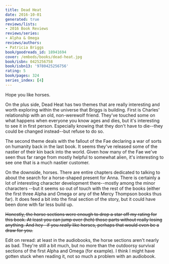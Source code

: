 ```yaml
---
title: Dead Heat
date: 2016-10-01
generated: true
reviews/lists:
- 2016 Book Reviews
reviews/series:
- Alpha & Omega
reviews/authors:
- Patricia Briggs
book/goodreads_id: 18941694
cover: /embeds/books/dead-heat.jpg
book/isbn: 0425256758
book/isbn13: '9780425256756'
rating: 5
book/pages: 324
series_index: [4]
---
```

Hope you like horses.  

On the plus side, Dead Heat has two themes that are really interesting and worth exploring within the universe that Briggs is building. First is Charles' relationship with an old, non-werewolf friend. They've touched some on what happens when everyone you know ages and dies, but it's interesting to see it in first person. Especially knowing that they don't have to die--they could be changed instead--but refuse to do so.  

<!--more-->

The second theme deals with the fallout of the Fae declaring a war of sorts on humanity back in the last book. It seems they've released some of the nastier of their kin back into the world. Given how many of the Fae we've seen thus far range from mostly helpful to somewhat alien, it's interesting to see one that is a much nastier customer.  

On the downside, horses. There are entire chapters dedicated to talking to about the search for a horse-shaped present for Anna. There is certainly a lot of interesting character development there--mostly among the minor characters --but it seems so out of touch with the rest of the books (either the first three Alpha and Omega or any of the Mercy Thompson books thus far). It does feed a bit into the final section of the story, but it could have been done with far less build up.  

 ~~Honestly, the horse sections were enough to drop a star off my rating for this book. At least you can jump over (heh) those parts without really losing anything. And hey--if you _really_ like horses, perhaps that would even be a draw for you.~~  

Edit on reread: at least in the audiobooks, the horse sections aren't nearly as bad. They're still a bit much, but no more than the outdoorsy survival sections of the first Alpha and Omega (for example). I think I might have gotten stuck when reading it, not so much a problem with an audiobook.